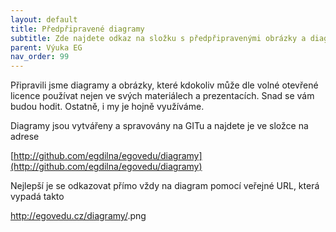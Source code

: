 ```yaml
---
layout: default
title: Předpřipravené diagramy
subtitle: Zde najdete odkaz na složku s předpřipravenými obrázky a diagramy k volnému použití
parent: Výuka EG
nav_order: 99
---
```


Připravili jsme diagramy a obrázky, které kdokoliv může dle volné otevřené licence používat nejen ve svých materiálech a prezentacích. Snad se vám budou hodit. Ostatně, i my je hojně využíváme.

Diagramy jsou vytvářeny a spravovány na GITu a najdete je ve složce na adrese

[http://github.com/egdilna/egovedu/diagramy](http://github.com/egdilna/egovedu/diagramy)

Nejlepší je se odkazovat přímo vždy na diagram pomocí veřejné URL, která vypadá takto

http://egovedu.cz/diagramy/<soubor>.png